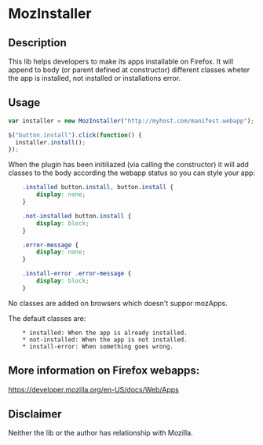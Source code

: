 MozInstaller
============

Description
-----------
This lib helps developers to make its apps installable on Firefox.
It will append to body (or parent defined at constructor) different classes
wheter the app is installed, not installed or installations error.

Usage
-----

```javascript
var installer = new MozInstaller("http://myhost.com/manifest.webapp");

$("button.install").click(function() {
  installer.install();
});
```

When the plugin has been initiliazed (via calling the constructor) it will add classes to the     body according the webapp status so you can style your app:

```css
    .installed button.install, button.install {
        display: none;
    }

    .not-installed button.install {
        display: block;
    }

    .error-message {
        display: none;
    }

    .install-error .error-message {
        display: block;
    }
```

No classes are added on browsers which doesn't suppor mozApps.
    
The default classes are:

```
    * installed: When the app is already installed.
    * not-installed: When the app is not installed.
    * install-error: When something goes wrong.
```



More information on Firefox webapps:
------------------------------------

https://developer.mozilla.org/en-US/docs/Web/Apps

Disclaimer
----------

Neither the lib or the author has relationship with Mozilla.
